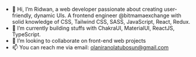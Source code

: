 - 👋 Hi, I’m Ridwan, a web developer passionate about creating user-friendly, dynamic UIs. A frontend engineer @bitmamaexchange with solid knowledge of CSS, Tailwind CSS, SASS, JavaScript, React, Redux.
- 🌱 I’m currently building stuffs with ChakraUI, MaterialUI, ReactJS, TypeScript.
- 💞️ I’m looking to collaborate on front-end web projects
- 📫 You can reach me via email: olaniranolatubosun@gmail.com

<!---
Riddy105/Riddy105 is a ✨ special ✨ repository because its `README.md` (this file) appears on your GitHub profile.
You can click the Preview link to take a look at your changes.
--->
